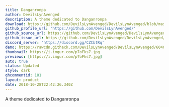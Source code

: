 ```yaml
---
title: Danganronpa
author: DevilsLynAvenged
description: A theme dedicated to Danganronpa
download: https://github.com/DevilsLynAvenged/DevilsLynAvenged/blob/master/Theme_Group_2/Danganronpa.theme.css
github_profile_url: 'https://github.com/DevilsLynAvenged/'
github_source_url: https://github.com/DevilsLynAvenged/DevilsLynAvenged/blob/master/Theme_Group_2/Danganronpa.theme.css
github_issue_url: https://github.com/DevilsLynAvenged/DevilsLynAvenged/issues/
discord_server: 'https://discord.gg/CZCbtRq'
demo: https://rawcdn.githack.com/DevilsLynAvenged/DevilsLynAvenged/6040d3e4b48bdc886155cc960124e225d3f681ea/Theme_Group_2/Danganronpa.theme.css
thumbnail: https://i.imgur.com/p7oFks7.jpg
previews: [https://i.imgur.com/p7oFks7.jpg]
auto: true
status: Updated
style: dark
ghcommentid: 181
layout: product
date: 2018-10-28T22:42:26.340Z
---
```

A theme dedicated to Danganronpa
